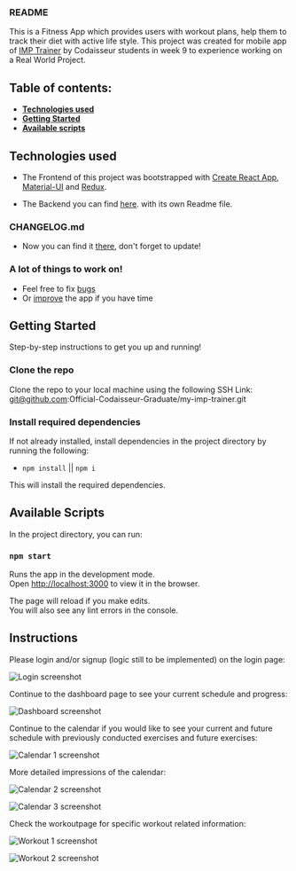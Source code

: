 ### README

This is a Fitness App which provides users with workout plans, help them to track their diet with active life style.
This project was created for mobile app of [IMP Trainer](https://imptrainer.com/) by Codaisseur students in week 9 to experience working on a Real World Project.

## Table of contents:

- **[Technologies used](#technologies-used)**
- **[Getting Started](#getting-started)**
- **[Available scripts](#available-scripts)**

## Technologies used

- The Frontend of this project was bootstrapped with [Create React App](https://github.com/facebook/create-react-app), [Material-UI](https://material-ui.com/) and [Redux](https://redux.js.org/introduction/getting-started).

- The Backend you can find [here](https://github.com/Official-Codaisseur-Graduate/my-imp-trainer-server). with its own Readme file.

### CHANGELOG.md

- Now you can find it [there](https://github.com/Official-Codaisseur-Graduate/my-imp-trainer/blob/development/CHANGELOG.md), don't forget to update!

### A lot of things to work on!

- Feel free to fix [bugs](https://github.com/Official-Codaisseur-Graduate/my-imp-trainer/issues)
- Or [improve](https://github.com/Official-Codaisseur-Graduate/my-imp-trainer/issues?q=is%3Aopen+is%3Aissue+label%3Aenhancement) the app if you have time

## Getting Started

Step-by-step instructions to get you up and running!

### Clone the repo

Clone the repo to your local machine using the following SSH Link: git@github.com:Official-Codaisseur-Graduate/my-imp-trainer.git

### Install required dependencies

If not already installed, install dependencies in the project directory by running the following:

- `npm install` || `npm i`

This will install the required dependencies.

## Available Scripts

In the project directory, you can run:

### `npm start`

Runs the app in the development mode.<br />
Open [http://localhost:3000](http://localhost:3000) to view it in the browser.

The page will reload if you make edits.<br />
You will also see any lint errors in the console.

## Instructions

Please login and/or signup (logic still to be implemented) on the login page:

![Login screenshot](/src/images/login-page.png)

Continue to the dashboard page to see your current schedule and progress:

![Dashboard screenshot](/src/images/dashboard-page.png)

Continue to the calendar if you would like to see your current and future schedule with previously conducted exercises and future exercises:

![Calendar 1 screenshot](/src/images/calendar-page1.png)

More detailed impressions of the calendar:

![Calendar 2 screenshot](/src/images/calendar-page2.png)

![Calendar 3 screenshot](/src/images/calendar-page3.png)

Check the workoutpage for specific workout related information:

![Workout 1 screenshot](/src/images/workout-page1.png)

![Workout 2 screenshot](/src/images/workout-page2.png)
